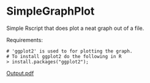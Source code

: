 SimpleGraphPlot
===============

Simple Rscript that does plot a neat graph out of a file.

Requirements:

	# 'ggplot2' is used to for plotting the graph.
	# To install ggplot2 do the following in R
	> install.packages("ggplot2");

[Output.pdf](Output.pdf)